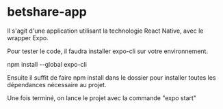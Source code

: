 # betshare-app

Il s'agit d'une application utilisant la technologie React Native, avec le wrapper Expo.

Pour tester le code, il faudra installer expo-cli sur votre environnement.

npm install --global expo-cli

Ensuite il suffit de faire npm install dans le dossier pour installer toutes les dépendances nécessaire au projet.

Une fois terminé, on lance le projet avec la commande "expo start"
